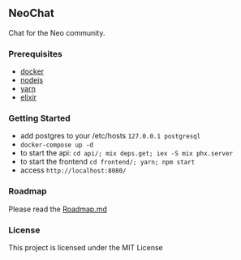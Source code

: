 
## NeoChat

Chat for the Neo community.

### Prerequisites
- [docker](https://www.docker.com/)
- [nodejs](https://nodejs.org/en/)
- [yarn](https://yarnpkg.com/en/)
- [elixir](https://elixir-lang.org/)

### Getting Started

- add postgres to your /etc/hosts `127.0.0.1 postgresql`
- `docker-compose up -d`
- to start the api: `cd api/; mix deps.get; iex -S mix phx.server`
- to start the frontend `cd frontend/; yarn; npm start`
- access `http://localhost:8080/`

### Roadmap

Please read the [Roadmap.md](https://github.com/CityOfZion/neochat/blob/master/Roadmap.md)

### License

This project is licensed under the MIT License

